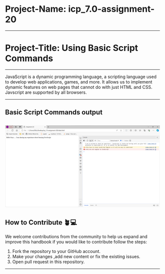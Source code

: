 # Project-Name: icp_7.0-assignment-20

---
# Project-Title: Using Basic Script Commands

---

JavaScript is a dynamic programming language, a scripting language used to develop web applications, games, and more. It allows us to implement dynamic features on web pages that cannot do with just HTML and CSS. Javscript are supported by all browsers.

---
## Basic Script Commands output
![Basic Script Commands](./output/O%2020.png)
---
## How to Contribute 🪴💻

We welcome contributions from the community to help us expand and improve this handbook if you would like to contribute follow the steps:

1. Fork the repository to your GitHub account.
2. Make your changes ,add new content or fix the existing issues.
3. Open pull request in this repository.

---